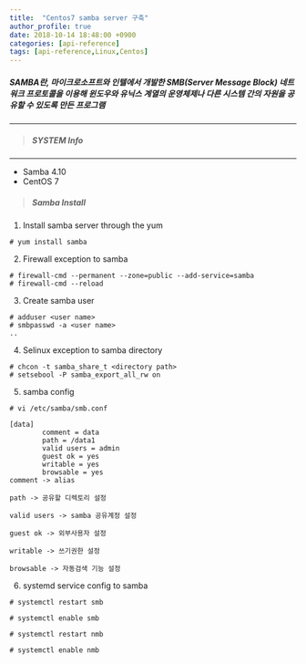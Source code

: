 ```yaml
---
title:  "Centos7 samba server 구축"
author_profile: true
date: 2018-10-14 18:48:00 +0900
categories: [api-reference]
tags: [api-reference,Linux,Centos]
---
```


##### SAMBA란, 마이크로소프트와 인텔에서 개발한 SMB(Server Message Block) 네트워크 프로토콜을 이용해 윈도우와 유닉스 계열의 운영체제나 다른 시스템 간의 자원을 공유할 수 있도록 만든 프로그램
--- 

> ##### SYSTEM Info
---
- Samba 4.10
- CentOS 7

> ##### Samba Install

1. Install samba server through the yum 

```
# yum install samba
```

2. Firewall exception to samba

```
# firewall-cmd --permanent --zone=public --add-service=samba
# firewall-cmd --reload
```

3. Create samba user

```
# adduser <user name>
# smbpasswd -a <user name>
..
```

4. Selinux exception to samba directory

```
# chcon -t samba_share_t <directory path>
# setsebool -P samba_export_all_rw on
```

5. samba config

```
# vi /etc/samba/smb.conf

[data]
        comment = data
        path = /data1
        valid users = admin
        guest ok = yes
        writable = yes
        browsable = yes
comment -> alias

path -> 공유할 디렉토리 설정

valid users -> samba 공유계정 설정

guest ok -> 외부사용자 설정

writable -> 쓰기권한 설정

browsable -> 자동검색 기능 설정
```

6. systemd service config to samba

```
# systemctl restart smb

# systemctl enable smb

# systemctl restart nmb

# systemctl enable nmb
```